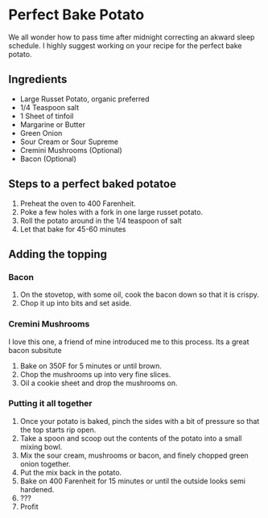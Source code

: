 # Perfect Bake Potato
We all wonder how to pass time after midnight correcting an akward sleep schedule.  I highly suggest working on your recipe for the perfect bake potato. 

## Ingredients ##

* Large Russet Potato, organic preferred
* 1/4 Teaspoon salt
* 1 Sheet of tinfoil
* Margarine or Butter
* Green Onion
* Sour Cream or Sour Supreme
* Cremini Mushrooms (Optional)
* Bacon (Optional)


## Steps to a perfect baked potatoe ##
1.  Preheat the oven to 400 Farenheit.
2.  Poke a few holes with a fork in one large russet potato.
3.  Roll the potato around in the 1/4 teaspoon of salt
3.  Let that bake for 45-60 minutes

## Adding the topping ###
### Bacon ###
1. On the stovetop, with some oil, cook the bacon down so that it is crispy.
2. Chop it up into bits and set aside.

### Cremini Mushrooms ###
I love this one, a friend of mine introduced me to this process.  Its a great bacon subsitute
1. Bake on 350F for 5 minutes or until brown.
2. Chop the mushrooms up into very fine slices.
3. Oil a cookie sheet and drop the mushrooms on.

### Putting it all together ###
1. Once your potato is baked, pinch the sides with a bit of pressure so that the top starts rip open.
2. Take a spoon and scoop out the contents of the potato into a small mixing bowl.
3. Mix the sour cream, mushrooms or bacon, and finely chopped green onion together.
4. Put the mix back in the potato.
5. Bake on 400 Farenheit for 15 minutes or until the outside looks semi hardened.
6. ???
7. Profit

